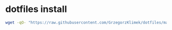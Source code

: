 # dotfiles install 
```bash
wget -qO- "https://raw.githubusercontent.com/GrzegorzKlimek/dotfiles/master/install_dotfiles.sh?token=GHSAT0AAAAAABRNZZMFLC3YIKA2VG4VKXVAYR43N2A"  | bash
```
